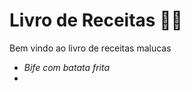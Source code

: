 # Livro de Receitas :man_cook:

Bem vindo ao livro de receitas malucas



- *Bife com batata frita*
- 
